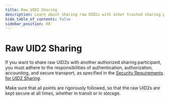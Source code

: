 ```yaml
---
title: Raw UID2 Sharing
description: Learn about sharing raw UID2s with other trusted sharing participants.
hide_table_of_contents: false
sidebar_position: 08
---
```


# Raw UID2 Sharing

If you want to share raw UID2s with another authorized sharing participant, you must adhere to the responsibilities of authentication, authorization, accounting, and secure transport, as specified in the [Security Requirements for UID2 Sharing](sharing-overview.md#security-requirements-for-uid2-sharing).

Make sure that all points are rigorously followed, so that the raw UID2s are kept secure at all times, whether in transit or in storage.

